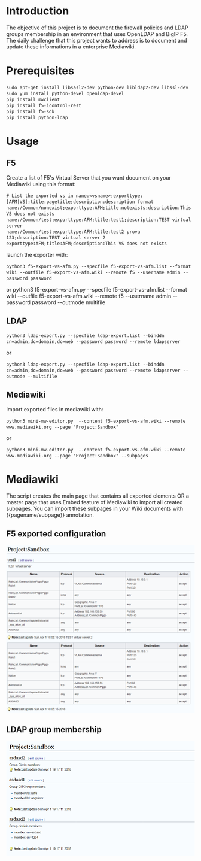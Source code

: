 # Introduction

The objective of this project is to document the firewall policies and LDAP groups membership in an environment that uses OpenLDAP and BigIP F5. The daily challenge that this project wants to address is to document and update these informations in a enterprise Mediawiki.

# Prerequisites

    sudo apt-get install libsasl2-dev python-dev libldap2-dev libssl-dev
    sudo yum install python-devel openldap-devel
    pip install mwclient
    pip install f5-icontrol-rest
    pip install f5-sdk
    pip install python-ldap

# Usage

## F5
Create a list of F5's Virtual Server that you want document on your Mediawiki using this format:

    # List the exported vs in name:<vsname>;exporttype:[AFM|VS];title:pagetitle;description:description format
    name:/Common/nonexist;exporttype:AFM;title:notexists;description:This VS does not exists
    name:/Common/test;exporttype:AFM;title:test1;description:TEST virtual server
    name:/Common/test;exporttype:AFM;title:test2 prova 123;description:TEST virtual server 2
    exporttype:AFM;title:AFM;description:This VS does not exists

launch the exporter with:

    python3 f5-export-vs-afm.py --specfile f5-export-vs-afm.list --format wiki --outfile f5-export-vs-afm.wiki --remote f5 --username admin --password password

or
    python3 f5-export-vs-afm.py --specfile f5-export-vs-afm.list --format wiki --outfile f5-export-vs-afm.wiki --remote f5 --username admin --password password --outmode multifile

## LDAP

    python3 ldap-export.py --specfile ldap-export.list --binddn cn=admin,dc=domain,dc=web --password password --remote ldapserver

or

    python3 ldap-export.py --specfile ldap-export.list --binddn cn=admin,dc=domain,dc=web --password password --remote ldapserver --outmode --multifile
## Mediawiki
Import exported files in mediawiki with:

    python3 mini-mw-editor.py  --content f5-export-vs-afm.wiki --remote www.mediawiki.org --page "Project:Sandbox"

or 

    python3 mini-mw-editor.py  --content f5-export-vs-afm.wiki --remote www.mediawiki.org --page "Project:Sandbox" --subpages

# Mediawiki
The script creates the main page that contains all exported elements OR a master page that uses Embed feature of Mediawiki to import all created subpages. You can import these subpages in your Wiki documents with {{pagename/subpage}} annotation.

## F5 exported configuration
![F5](f5.png)

## LDAP group membership
![ldap](ldap.png)